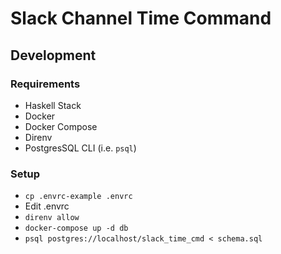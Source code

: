# Slack Channel Time Command

## Development

### Requirements

- Haskell Stack
- Docker
- Docker Compose
- Direnv
- PostgresSQL CLI (i.e. `psql`)

### Setup

- `cp .envrc-example .envrc`
- Edit .envrc
- `direnv allow`
- `docker-compose up -d db`
- `psql postgres://localhost/slack_time_cmd < schema.sql`
